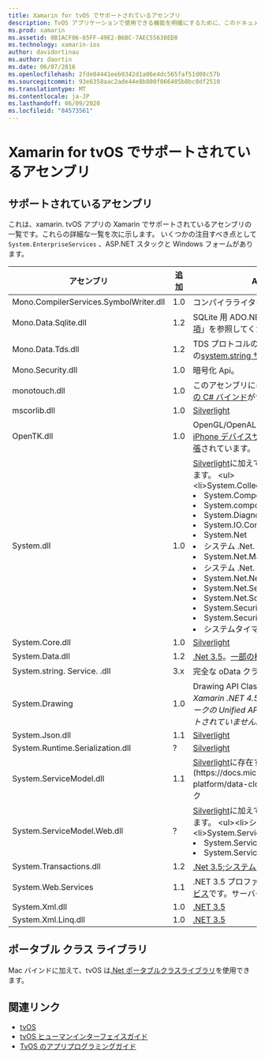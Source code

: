 ```yaml
---
title: Xamarin for tvOS でサポートされているアセンブリ
description: TvOS アプリケーションで使用できる機能を明確にするために、このドキュメントでは、Xamarin for tvOS development でサポートされているアセンブリの一覧を示します。
ms.prod: xamarin
ms.assetid: 0B1ACF06-65FF-49E2-B6BC-7AEC55638ED8
ms.technology: xamarin-ios
author: davidortinau
ms.author: daortin
ms.date: 06/07/2016
ms.openlocfilehash: 2fde84441eeb9342d1a86e4dc565faf51d08c57b
ms.sourcegitcommit: 93e6358aac2ade44e8b800f066405b8bc8df2510
ms.translationtype: MT
ms.contentlocale: ja-JP
ms.lasthandoff: 06/09/2020
ms.locfileid: "84573561"
---
```

# <a name="assemblies-supported-by-xamarin-for-tvos"></a>Xamarin for tvOS でサポートされているアセンブリ

## <a name="supported-assemblies"></a>サポートされているアセンブリ

これは、xamarin. tvOS アプリの Xamarin でサポートされているアセンブリの一覧です。これらの詳細な一覧を次に示します。  いくつかの注目すべき点として `System.EnterpriseServices` 、ASP.NET スタックと Windows フォームがあります。

|アセンブリ|追加|API の互換性|
|---|---|---|
|Mono.CompilerServices.SymbolWriter.dll|1.0|コンパイラライターの場合。|
|Mono.Data.Sqlite.dll|1.2|SQLite 用 ADO.NET プロバイダー「[制限事項](~/ios/data-cloud/system.data.md)」を参照してください。|
|Mono.Data.Tds.dll|1.2|TDS プロトコルのサポートsystem.string 内の[system.string サポートに](xref:System.Data.SqlClient)使用[され](~/ios/data-cloud/system.data.md)ます。|
|Mono.Security.dll|1.0|暗号化 Api。|
|monotouch.dll|1.0|このアセンブリには、 [COCOATOUCH API への C# バインド](https://docs.microsoft.com/dotnet/api/?view=xamarinios-10.8)が含まれています。|
|mscorlib.dll|1.0|[Silverlight](https://msdn.microsoft.com/library/cc838194(VS.95).aspx)|
|OpenTK.dll|1.0|OpenGL/OpenAL オブジェクト指向 Api。 [iPhone デバイスサポートを提供するために拡張](xref:OpenGLES)されています。|
|System.dll|1.0|[Silverlight](https://msdn.microsoft.com/library/cc838194(VS.95).aspx)に加えて、次の名前空間の型があります。 <ul><li>System.Collections.Specialized</li> <li>System.ComponentModel</li> <li>System.componentmodel</li> <li>System.Diagnostics</li> <li>System.IO.Compression</li> <li>System.Net</li> <li>システム .Net. キャッシュ</li> <li>System.Net.Mail</li> <li>システム .Net. Mime</li> <li>System.Net.NetworkInformation</li> <li>System.Net.Security</li> <li>System.Net.Sockets</li> <li>System.Security.Authentication</li> <li>System.Security.Cryptography</li> <li>システムタイマー</li></ul>|
|System.Core.dll|1.0|[Silverlight](https://msdn.microsoft.com/library/cc838194(VS.95).aspx)|
|System.Data.dll|1.2|[.Net 3.5](https://msdn.microsoft.com/library/ms229335.aspx)。[一部の機能が削除されました](~/ios/data-cloud/system.data.md)。|
|System.string. Service. .dll|3.x|完全な oData クライアント。|
|System.Drawing|1.0|Drawing API Classic API のみ。<br />_Xamarin .NET 4.5 またはモバイルフレームワークの Unified API では、Drawing はサポートされていません。_|
|System.Json.dll|1.1|[Silverlight](https://msdn.microsoft.com/library/cc838194(VS.95).aspx)|
|System.Runtime.Serialization.dll|?|[Silverlight](https://msdn.microsoft.com/library/cc838194(VS.95).aspx)|
|System.ServiceModel.dll|1.1|[Silverlight](https://msdn.microsoft.com/library/cc838194(VS.95).aspx)に存在する[WCF](https://docs.microsoft.com/xamarin/cross-platform/data-cloud/web-services/)スタック|
|System.ServiceModel.Web.dll|?|[Silverlight](https://msdn.microsoft.com/library/cc838194(VS.95).aspx)に加えて、次の名前空間の型があります。 <ul><li>システム</li><li>System.ServiceModel.Channels</li><li>System.ServiceModel.Description</li><li>System.ServiceModel.Web</li></ul>|
|System.Transactions.dll|1.2|[.Net 3.5](https://msdn.microsoft.com/library/ms229335.aspx);[システムデータ](https://docs.microsoft.com/xamarin/ios/data-cloud/system.data)のサポートの一部。|
|System.Web.Services|1.1|.NET 3.5 プロファイルの[基本的な Web サービス](https://docs.microsoft.com/xamarin/cross-platform/data-cloud/web-services/)です。サーバー機能は削除されています。|
|System.Xml.dll|1.0|[.NET 3.5](https://msdn.microsoft.com/library/ms229335.aspx)|
|System.Xml.Linq.dll|1.0|[.NET 3.5](https://msdn.microsoft.com/library/ms229335.aspx)|

<a name="Summary"></a>

## <a name="portable-class-libraries"></a>ポータブル クラス ライブラリ

Mac バインドに加えて、tvOS は[.Net ポータブルクラスライブラリ](~/cross-platform/app-fundamentals/pcl.md)を使用できます。

## <a name="related-links"></a>関連リンク

- [tvOS](https://developer.apple.com/tvos/)
- [tvOS ヒューマンインターフェイスガイド](https://developer.apple.com/tvos/human-interface-guidelines/)
- [TvOS のアプリプログラミングガイド](https://developer.apple.com/library/prerelease/tvos/documentation/General/Conceptual/AppleTV_PG/)

